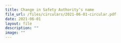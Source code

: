```yaml
---
title: Change in Safety Authority’s name
file_url: /files/circulars/2021-06-01-circular.pdf
date: 2021-06-01
layout: file
description: ""
image: ""
---
```

